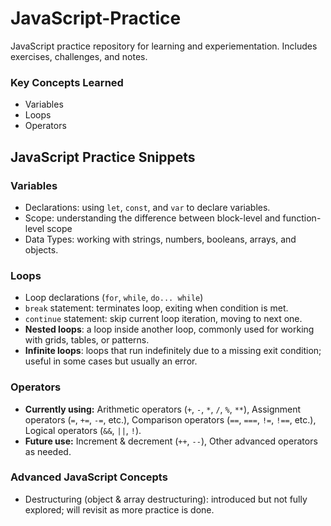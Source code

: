 # JavaScript-Practice
JavaScript practice repository for learning and experiementation. Includes exercises, challenges, and notes.

### Key Concepts Learned
- Variables
- Loops
- Operators

## JavaScript Practice Snippets

### Variables
- Declarations: using `let`, `const`, and `var` to declare variables.
- Scope: understanding the difference between block-level and function-level scope
- Data Types: working with strings, numbers, booleans, arrays, and objects.

### Loops
- Loop declarations (`for`, `while`, `do... while`)
- `break` statement: terminates loop, exiting when condition is met.
- `continue` statement: skip current loop iteration, moving to next one.
- **Nested loops**: a loop inside another loop, commonly used for working with grids, tables, or patterns.  
- **Infinite loops**: loops that run indefinitely due to a missing exit condition; useful in some cases but usually an error.  

### Operators
- **Currently using:** Arithmetic operators (`+`, `-`, `*`, `/`, `%`, `**`), Assignment operators (`=`, `+=`, `-=`, etc.), Comparison operators (`==`, `===`, `!=`, `!==`, etc.), Logical operators (`&&`, `||`, `!`).
- **Future use:** Increment & decrement (`++`, `--`), Other advanced operators as needed.

### Advanced JavaScript Concepts
- Destructuring (object & array destructuring): introduced but not fully explored; will revisit as more practice is done.

